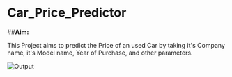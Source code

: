 # Car_Price_Predictor
##**Aim:**

This Project aims to predict the Price of an used Car by taking it's Company name, it's Model name, Year of Purchase, and other parameters.

![Output](https://github.com/Vrush2004/Car_Price_Predictor/assets/131949619/08fac92f-a4ec-4bb8-81c1-99ba3412a2dc)

